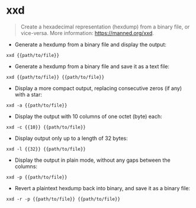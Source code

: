 # xxd

> Create a hexadecimal representation (hexdump) from a binary file, or vice-versa.
> More information: <https://manned.org/xxd>.

- Generate a hexdump from a binary file and display the output:

`xxd {{path/to/file}}`

- Generate a hexdump from a binary file and save it as a text file:

`xxd {{path/to/file}} {{path/to/file}}`

- Display a more compact output, replacing consecutive zeros (if any) with a star:

`xxd -a {{path/to/file}}`

- Display the output with 10 columns of one octet (byte) each:

`xxd -c {{10}} {{path/to/file}}`

- Display output only up to a length of 32 bytes:

`xxd -l {{32}} {{path/to/file}}`

- Display the output in plain mode, without any gaps between the columns:

`xxd -p {{path/to/file}}`

- Revert a plaintext hexdump back into binary, and save it as a binary file:

`xxd -r -p {{path/to/file}} {{path/to/file}}`
